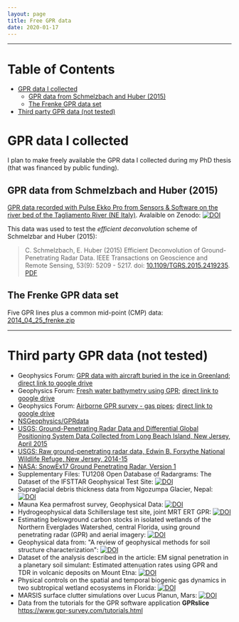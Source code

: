 ```yaml
---
layout: page
title: Free GPR data
date: 2020-01-17
---
```


<!--
"/media/huber/Elements/UNIBAS/software/codeR/package_RGPR/RGPR-gh-pages/2014_04_25_frenke"
"G:/UNIBAS/software/codeR/package_RGPR/RGPR-gh-pages/2014_04_25_frenke"
-->

------------------------------------------------------------------------

Table of Contents
=================

-   [GPR data I collected](#gpr-data-i-collected)
    -   [GPR data from Schmelzbach and Huber (2015)](#gpr-data-from-schmelzbach-and-huber-2015)
    -   [The Frenke GPR data set](#the-frenke-gpr-data-set)
-   [Third party GPR data (not tested)](#third-party-gpr-data-not-tested)

GPR data I collected
====================

I plan to make freely available the GPR data I collected during my PhD thesis (that was financed by public funding).

GPR data from Schmelzbach and Huber (2015)
------------------------------------------

[GPR data recorded with Pulse Ekko Pro from Sensors & Software on the river bed of the Tagliamento River (NE Italy)](https://doi.org/10.5281/zenodo.2586189). Avalaible on Zenodo: [![DOI](https://zenodo.org/badge/DOI/10.5281/zenodo.2586189.svg)](https://doi.org/10.5281/zenodo.2586189)

This data was used to test the *efficient deconvolution* scheme of Schmelzbar and Huber (2015):

> C. Schmelzbach, E. Huber (2015) Efficient Deconvolution of Ground-Penetrating Radar Data. IEEE Transactions on Geoscience and Remote Sensing, 53(9): 5209 - 5217. doi: [10.1109/TGRS.2015.2419235](http://dx.doi.org/10.1109/TGRS.2015.2419235). [PDF](public/schmelzbach-and-huber_2015_GPR-efficient-deconvolution.pdf)

The Frenke GPR data set
-----------------------

Five GPR lines plus a common mid-point (CMP) data: [2014\_04\_25\_frenke.zip](http://emanuelhuber.github.io/RGPR/2014_04_25_frenke.zip)

------------------------------------------------------------------------

Third party GPR data (not tested)
=================================

-   Geophysics Forum: [GPR data with aircraft buried in the ice in Greenland](http://forum.detectation.com/viewtopic.php?f=2&t=4228); [direct link to google drive](https://drive.google.com/open?id=1PI660GXAGMtwoamq-lYB6ZX3hE2RXBeW)
-   Geophysics Forum: [Fresh water bathymetry using GPR](http://forum.detectation.com/viewtopic.php?f=2&t=4244&p=12186&hilit=GPR+data&sid=4053b4fc4e1614f4debbe096d69669de#p12186); [direct link to google drive](https://drive.google.com/open?id=16lDd2j8RN4BWj3U-LqeLH3ghyMAVC7D8)
-   Geophysics Forum: [Airborne GPR survey - gas pipes](http://forum.detectation.com/viewtopic.php?f=2&t=4250&p=12212&hilit=GPR+data&sid=4053b4fc4e1614f4debbe096d69669de#p12212); [direct link to google drive](https://drive.google.com/open?id=1s7etrTcbtCQ4ujNAcz0ivB6izeRneFui)
-   [NSGeophysics/GPRdata](https://github.com/NSGeophysics/GPRdata)
-   [USGS: Ground-Penetrating Radar Data and Differential Global Positioning System Data Collected from Long Beach Island, New Jersey, April 2015](https://pubs.usgs.gov/ds/1006/ds1006_data.html)
-   [USGS: Raw ground-penetrating radar data, Edwin B. Forsythe National Wildlife Refuge, New Jersey, 2014-15](https://www.sciencebase.gov/catalog/item/5a0c59bce4b09af898cd15ce)
-   [NASA: SnowEx17 Ground Penetrating Radar, Version 1](https://nsidc.org/data/SNEX17_GPR/versions/1)
-   Supplementary Files: TU1208 Open Database of Radargrams: The Dataset of the IFSTTAR Geophysical Test Site: [![DOI](https://zenodo.org/badge/DOI/10.5281/zenodo.1211173.svg)](https://doi.org/10.5281/zenodo.1211173)
-   Supraglacial debris thickness data from Ngozumpa Glacier, Nepal: [![DOI](https://zenodo.org/badge/DOI/10.5281/zenodo.1451560.svg)](https://doi.org/10.5281/zenodo.1451560)
-   Mauna Kea permafrost survey, Geophysical Data: [![DOI](https://zenodo.org/badge/DOI/10.5281/zenodo.896963.svg)](https://doi.org/10.5281/zenodo.896963)
-   Hydrogeophysical data Schillerslage test site, joint MRT ERT GPR: [![DOI](https://zenodo.org/badge/DOI/10.5281/zenodo.2686824.svg)](https://doi.org/10.5281/zenodo.2686824)
-   Estimating belowground carbon stocks in isolated wetlands of the Northern Everglades Watershed, central Florida, using ground penetrating radar (GPR) and aerial imagery: [![DOI](https://zenodo.org/badge/DOI/10.5281/zenodo.848862.svg)](https://doi.org/10.5281/zenodo.848862)
-   Geophysical data from: "A review of geophysical methods for soil structure characterization": [![DOI](https://zenodo.org/badge/DOI/10.5281/zenodo.1451685.svg)](https://doi.org/10.5281/zenodo.1451685)
-   Dataset of the analysis described in the article: EM signal penetration in a planetary soil simulant: Estimated attenuation rates using GPR and TDR in volcanic deposits on Mount Etna: [![DOI](https://zenodo.org/badge/DOI/10.5281/zenodo.573306.svg)](https://doi.org/10.5281/zenodo.573306)
-   Physical controls on the spatial and temporal biogenic gas dynamics in two subtropical wetland ecosystems in Florida: [![DOI](https://zenodo.org/badge/DOI/10.5281/zenodo.1469818.svg)](https://doi.org/10.5281/zenodo.1469818)
-   MARSIS surface clutter simulations over Lucus Planun, Mars: [![DOI](https://zenodo.org/badge/DOI/10.5281/zenodo.582651.svg)](https://doi.org/10.5281/zenodo.582651)
-   Data from the tutorials for the GPR software application **GPRslice** <https://www.gpr-survey.com/tutorials.html>
